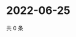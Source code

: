 # 2022-06-25

共 0 条

<!-- BEGIN WEIBO -->
<!-- 最后更新时间 Sat Jun 25 2022 20:07:24 GMT+0800 (China Standard Time) -->

<!-- END WEIBO -->
